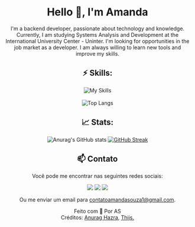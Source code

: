 
<div align="center">

# Hello 👋, I'm Amanda

I'm a backend developer, passionate about technology and knowledge. Currently, I am studying Systems Analysis and Development at the International University Center - Uninter. I'm looking for opportunities in the job market as a developer. I am always willing to learn new tools and improve my skills.
<br>

## ⚡ Skills:

![My Skills](https://skills.thijs.gg/icons?i=css,html,js,vscode,git,bash&theme=dark)
<br><br>
![Top Langs](https://github-readme-stats-git-masterrstaa-rickstaa.vercel.app/api/top-langs/?username=amandytta&layout=compact&langs_count=6&count_private=true&theme=material-palenight&show_icons=true) 

## 📈 Stats:

![Anurag's GitHub stats](https://github-readme-stats.vercel.app/api?username=amandytta&count_private=true&theme=material-palenight&show_icons=true&hide_title=true&layout=compact)
[![GitHub Streak](https://streak-stats.demolab.com/?user=amandytta&theme=material-palenight&show_icons=true)](https://git.io/streak-stats)

## 📫 Contato
Você pode me encontrar nas seguintes redes sociais:

 <div> 
  <a href="https://www.linkedin.com/in/amandaa-souza/" target="_blank"><img src="https://img.shields.io/badge/-Linkedin-%230077B5?style=for-the-badge&logo=linkedin&logoColor=white" target="_blank"></a> 
  <a href="https://www.instagram.com/ammy.oliver/" target="_blank"><img src="https://img.shields.io/badge/-Instagram-%23E4405F?style=for-the-badge&logo=instagram&logoColor=white" target="_blank"></a>
   <a href="https://discord.com/users/@amandyta/" target="_blank"><img src="https://img.shields.io/badge/Discord-7289DA?style=for-the-badge&logo=discord&logoColor=white" target="_blank"></a> 

Ou me enviar um email para <a href = "mailto: contatoamandasouza1@gmail.com" >contatoamandasouza1@gmail.com<a/>.

</div>


 Feito com :purple_heart: Por AS
 <br>
 Créditos: <a href="https://github.com/anuraghazra/github-readme-stats">Anurag Hazra</a>, <a href="https://github.com/tandpfun/skill-icons">Thijs.</a>
</div>

